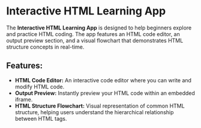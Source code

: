 # Interactive HTML Learning App

The **Interactive HTML Learning App** is designed to help beginners explore and practice HTML coding. The app features an HTML code editor, an output preview section, and a visual flowchart that demonstrates HTML structure concepts in real-time.

## Features:
- **HTML Code Editor:** An interactive code editor where you can write and modify HTML code.
- **Output Preview:** Instantly preview your HTML code within an embedded iframe.
- **HTML Structure Flowchart:** Visual representation of common HTML structure, helping users understand the hierarchical relationship between HTML tags.
